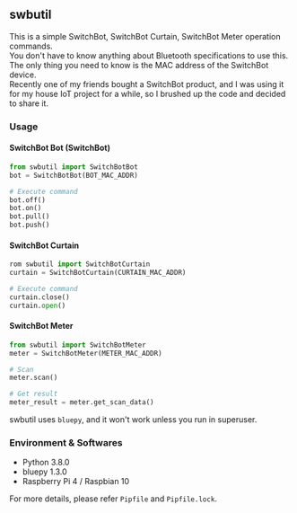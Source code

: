 ## swbutil

This is a simple SwitchBot, SwitchBot Curtain, SwitchBot Meter operation commands.   
You don't have to know anything about Bluetooth specifications to use this.   
The only thing you need to know is the MAC address of the SwitchBot device.   
Recently one of my friends bought a SwitchBot product, and I was using it for my house IoT project for a while, so I brushed up the code and decided to share it.

### Usage

#### SwitchBot Bot (SwitchBot)
```python
from swbutil import SwitchBotBot
bot = SwitchBotBot(BOT_MAC_ADDR)

# Execute command
bot.off()
bot.on()
bot.pull()
bot.push()

```

#### SwitchBot Curtain
```python
rom swbutil import SwitchBotCurtain
curtain = SwitchBotCurtain(CURTAIN_MAC_ADDR)

# Execute command
curtain.close()
curtain.open()

```

#### SwitchBot Meter
```python
from swbutil import SwitchBotMeter
meter = SwitchBotMeter(METER_MAC_ADDR)

# Scan
meter.scan()

# Get result
meter_result = meter.get_scan_data()

```

swbutil uses `bluepy`, and it won't work unless you run in superuser.

### Environment & Softwares
- Python 3.8.0
- bluepy 1.3.0
- Raspberry Pi 4 / Raspbian 10

 For more details, please refer `Pipfile` and `Pipfile.lock`.
